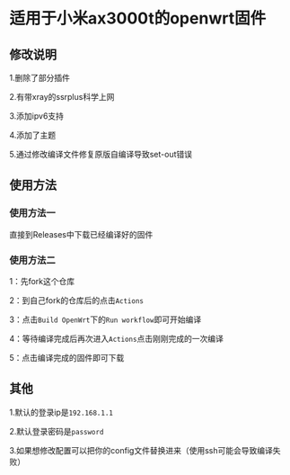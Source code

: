 # 适用于小米ax3000t的openwrt固件

## 修改说明

1.删除了部分插件 

2.有带xray的ssrplus科学上网 

3.添加ipv6支持 

4.添加了主题 

5.通过修改编译文件修复原版自编译导致set-out错误

## 使用方法

### 使用方法一

直接到Releases中下载已经编译好的固件

### 使用方法二

1：先fork这个仓库

2：到自己fork的仓库后的点击`Actions`

3：点击`Build OpenWrt`下的`Run workflow`即可开始编译

4：等待编译完成后再次进入`Actions`点击刚刚完成的一次编译

5：点击编译完成的固件即可下载

## 其他

1.默认的登录ip是`192.168.1.1`

2.默认登录密码是`password`

3.如果想修改配置可以把你的config文件替换进来（使用ssh可能会导致编译失败）
